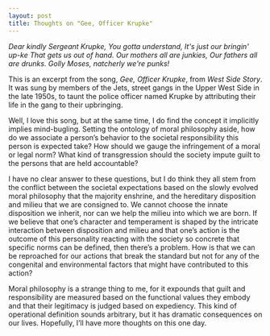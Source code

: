 ```yaml
---
layout: post
title: Thoughts on "Gee, Officer Krupke"
---
```


*Dear kindly Sergeant Krupke, 
You gotta understand, 
It's just our bringin' up-ke 
That gets us out of hand. 
Our mothers all are junkies, 
Our fathers all are drunks. 
Golly Moses, natcherly we're punks!* 

This is an excerpt from the song, *Gee, Officer Krupke*, from *West Side Story*. It was sung by members of the Jets, street gangs in the Upper West Side in the late 1950s, to taunt the police officer named Krupke by attributing their life in the gang to their upbringing. 

Well, I love this song, but at the same time, I do find the concept it implicitly implies mind-bugling. Setting the ontology of moral 
philosophy aside, how do we associate a person’s behavior to the societal responsibility this person is expected take? How should we gauge the infringement of a moral or legal norm? What kind of transgression should the society impute guilt to the persons that are held 
accountable? 

I have no clear answer to these questions, but I do think they all stem from the conflict between the societal expectations based on the 
slowly evolved moral philosophy that the majority enshrine, and the hereditary disposition and milieu that we are consigned to. We cannot choose the innate disposition we inherit, nor can we help the milieu into which we are born. If we believe that one’s character and temperament is shaped by the intricate interaction between disposition and milieu and that one’s action is the outcome of this personality reacting with the society so concrete that specific norms can be defined, then there’s a problem. How is that we can be reproached for our actions that break the standard but not for any of the congenital and environmental factors that might have contributed to this action? 

Moral philosophy is a strange thing to me, for it expounds that guilt and responsibility are measured based on the functional values they 
embody and that their legitimacy is judged based on expediency. This kind of operational definition sounds arbitrary, but it has dramatic 
consequences on our lives. Hopefully, I’ll have more thoughts on this one day.




